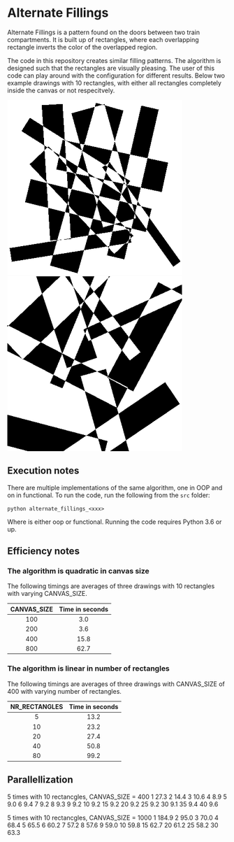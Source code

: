 # Alternate Fillings
Alternate Fillings is a pattern found on the doors between two train compartments. It is built up of rectangles, where each overlapping rectangle inverts the color of the overlapped region. 

The code in this repository creates similar filling patterns. The algorithm is designed such that the rectangles are visually pleasing. The user of this code can play around with the configuration for different results. Below two example drawings with 10 rectangles, with either all rectangles completely inside the canvas or not respecitvely.

![Alternate Filling 01](readme_data/alternate_filling_01.png)
![Alternate Filling 02](readme_data/alternate_filling_02.png)

## Execution notes

There are multiple implementations of the same algorithm, one in OOP and on in functional. To run the code, run the following from the `src` folder:
```shell script
python alternate_fillings_<xxx>
```

Where <xxx> is either oop or functional. Running the code requires Python 3.6 or up. 

## Efficiency notes

### The algorithm is quadratic in canvas size

The following timings are averages of three drawings with 10 rectangles with varying CANVAS_SIZE.

| CANVAS_SIZE | Time in seconds |
|:-----------:|:---------------:|
|     100     |        3.0      |
|     200     |        3.6      |
|     400     |       15.8      |
|     800     |       62.7      |

### The algorithm is linear in number of rectangles

The following timings are averages of three drawings with CANVAS_SIZE of 400 with varying number of rectangles.

| NR_RECTANGLES | Time in seconds |
|:-------------:|:---------------:|
|        5      |       13.2      |
|       10      |       23.2      |
|       20      |       27.4      |
|       40      |       50.8      |
|       80      |       99.2      |

## Parallellization

5 times with 10 rectancgles, CANVAS_SIZE = 400
1 27.3
2 14.4
3 10.6
4 8.9
5 9.0
6 9.4
7 9.2
8 9.3
9 9.2
10 9.2
15 9.2
20 9.2
25 9.2
30 9.1
35 9.4
40 9.6

5 times with 10 rectancgles, CANVAS_SIZE = 1000 
1 184.9
2 95.0
3 70.0
4 68.4
5 65.5
6 60.2
7 57.2
8 57.6
9 59.0
10 59.8
15 62.7
20 61.2
25 58.2
30 63.3